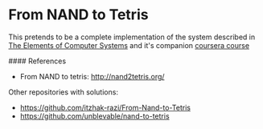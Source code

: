 # From NAND to Tetris

This pretends to be a complete implementation of the system described in [The Elements of Computer Systems](https://www.amazon.com/Elements-Computing-Systems-Building-Principles/dp/0262640686) and it's companion [coursera course](https://www.coursera.org/learn/build-a-computer/home/welcome)



#### References

- From NAND to tetris: http://nand2tetris.org/

Other repositories with solutions:

- https://github.com/itzhak-razi/From-Nand-to-Tetris
- https://github.com/unblevable/nand-to-tetris
